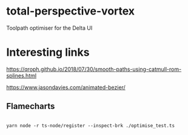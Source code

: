 # total-perspective-vortex

Toolpath optimiser for the Delta UI

# Interesting links

https://qroph.github.io/2018/07/30/smooth-paths-using-catmull-rom-splines.html

https://www.jasondavies.com/animated-bezier/

## Flamecharts

```

yarn node -r ts-node/register --inspect-brk ./optimise_test.ts
```
